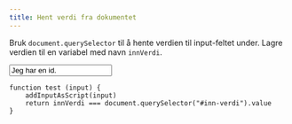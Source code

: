 ```yaml
---
title: Hent verdi fra dokumentet
---
```


Bruk `document.querySelector` til å hente verdien til input-feltet under.
Lagre verdien til en variabel med navn `innVerdi`.

<input id="inn-verdi" type="text" value="Jeg har en id.">


```test
function test (input) {
    addInputAsScript(input)
    return innVerdi === document.querySelector("#inn-verdi").value
}
```

